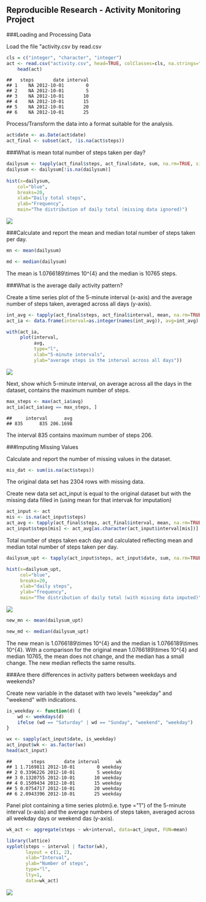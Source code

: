 Reproducible Research - Activity Monitoring Project
-------------------------------------------

###Loading and Processing Data

Load the file "activity.csv by read.csv

```r
cls = c("integer", "character", "integer")
act <- read.csv("activity.csv", head=TRUE, colClasses=cls, na.strings="NA")
    head(act)
```

```
##   steps       date interval
## 1    NA 2012-10-01        0
## 2    NA 2012-10-01        5
## 3    NA 2012-10-01       10
## 4    NA 2012-10-01       15
## 5    NA 2012-10-01       20
## 6    NA 2012-10-01       25
```
    
Process/Transform the data into a format suitable for the analysis.

```r
act$date <- as.Date(act$date)
act_final <- subset(act, !is.na(act$steps))
```

###What is mean total number of steps taken per day?

```r
dailysum <- tapply(act_final$steps, act_final$date, sum, na.rm=TRUE, simplify=T)
dailysum <- dailysum[!is.na(dailysum)]
    
hist(x=dailysum,
    col="blue",
    breaks=20,
    xlab="Daily total steps",
    ylab="Frequency",
    main="The distribution of daily total (missing data ignored)") 
```

![](PA1_template_files/figure-html/unnamed-chunk-3-1.png)<!-- -->

###Calculate and report the mean and median total number of steps taken per day.


```r
mn <- mean(dailysum)
```


```r
md <- median(dailysum)
```

The mean is 1.0766189\times 10^{4} and the median is 10765 steps.

###What is the average daily activity pattern?

Create a time series plot of the 5-minute interval (x-axis) and the average number of steps taken, averaged across all days (y-axis).

```r
int_avg <- tapply(act_final$steps, act_final$interval, mean, na.rm=TRUE, simplify=T)
act_ia <- data.frame(interval=as.integer(names(int_avg)), avg=int_avg)

with(act_ia,
     plot(interval,
          avg,
          type="l",
          xlab="5-minute intervals",
          ylab="average steps in the interval across all days"))
```

![](PA1_template_files/figure-html/unnamed-chunk-6-1.png)<!-- -->

Next, show which 5-minute interval, on average across all the days in the dataset, contains the maximum number of steps.


```r
max_steps <- max(act_ia$avg)
act_ia[act_ia$avg == max_steps, ]
```

```
##     interval      avg
## 835      835 206.1698
```

The interval 835 contains maximum number of steps 206.

###Imputing Missing Values

Calculate and report the number of missing values in the dataset.


```r
mis_dat <- sum(is.na(act$steps))
```
The original data set has 2304 rows with missing data.

Create new data set act_input is equal to the original dataset but with the missing data filled in (using mean for that intervak for imputation)


```r
act_input <- act
mis <- is.na(act_input$steps)
act_avg <- tapply(act_final$steps, act_final$interval, mean, na.rm=TRUE, simplify = T)
act_input$steps[mis] <- act_avg[as.character(act_input$interval[mis])]
```

Total number of steps taken each day and calculated reflecting mean and median total number of steps taken per day.


```r
dailysum_upt <- tapply(act_input$steps, act_input$date, sum, na.rm=TRUE, simplify=T)

hist(x=dailysum_upt,
     col="blue",
     breaks=20,
     xlab="daily steps",
     ylab="frequency",
     main="The distribution of daily total (with missing data imputed)")
```

![](PA1_template_files/figure-html/unnamed-chunk-10-1.png)<!-- -->


```r
new_mn <- mean(dailysum_upt)
```


```r
new_md <- median(dailysum_upt)
```

The new mean is 1.0766189\times 10^{4} and the median is 1.0766189\times 10^{4}.  With a comparison for the original mean 1.0766189\times 10^{4} and median 10765, the mean does not change, and the median has a small change.  The new median reflects the same results.

###Are there differences in activity patters between weekdays and weekends?

Create new variable in the dataset with two levels "weekday" and "weekend" with indications.

```r
is_weekday <- function(d) {
    wd <- weekdays(d)
    ifelse (wd == "Saturday" | wd == "Sunday", "weekend", "weekday")
}

wx <- sapply(act_input$date, is_weekday)
act_input$wk <- as.factor(wx)
head(act_input)
```

```
##       steps       date interval      wk
## 1 1.7169811 2012-10-01        0 weekday
## 2 0.3396226 2012-10-01        5 weekday
## 3 0.1320755 2012-10-01       10 weekday
## 4 0.1509434 2012-10-01       15 weekday
## 5 0.0754717 2012-10-01       20 weekday
## 6 2.0943396 2012-10-01       25 weekday
```

Panel plot containing a time series plotm(i.e. type ="1") of the 5-minute interval (x-axis) and the average numbers of steps taken, averaged across all weekday days or weekend das (y-axis).


```r
wk_act <- aggregate(steps ~ wk+interval, data=act_input, FUN=mean)

library(lattice)
xyplot(steps ~ interval | factor(wk),
       layout = c(1, 2),
       xlab="Interval",
       ylab="Number of steps",
       type="l",
       lty=1,
       data=wk_act)
```

![](PA1_template_files/figure-html/unnamed-chunk-14-1.png)<!-- -->

